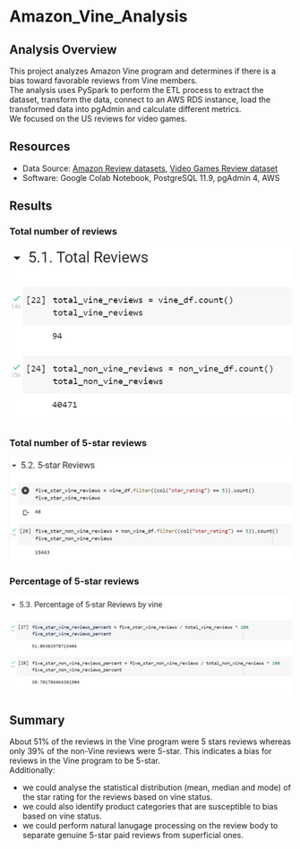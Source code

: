 # Amazon_Vine_Analysis

## Analysis Overview
This project analyzes Amazon Vine program and determines if there is a bias toward favorable reviews from Vine members.\
The analysis uses PySpark to perform the ETL process to extract the dataset, transform the data, connect to an AWS RDS instance, load the transformed data into pgAdmin and calculate different metrics.\
We focused on the US reviews for video games.

## Resources
- Data Source: [Amazon Review datasets](https://s3.amazonaws.com/amazon-reviews-pds/tsv/index.txt), [Video Games Review dataset](https://s3.amazonaws.com/amazon-reviews-pds/tsv/amazon_reviews_us_Video_Games_v1_00.tsv.gz)
- Software: Google Colab Notebook, PostgreSQL 11.9, pgAdmin 4, AWS

## Results
### Total number of reviews

![total_reviews](images/total_reviews.png)

### Total number of 5-star reviews

![five_star_reviews](images/five_star_reviews.png)

### Percentage of 5-star reviews

![percent_five_star_reviews](images/percent_five_star_reviews.png)

## Summary
About 51% of the reviews in the Vine program were 5 stars reviews whereas only 39% of the non-Vine reviews were 5-star. This indicates a bias for reviews in the Vine program to be 5-star.\
Additionally:
* we could analyse the statistical distribution (mean, median and mode) of the star rating for the reviews based on vine status.
* we could also identify product categories that are susceptible to bias based on vine status.
* we could perform natural lanugage processing on the review body to separate genuine 5-star paid reviews from superficial ones.
